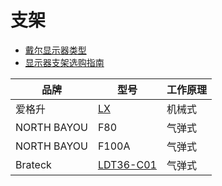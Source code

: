 # 支架

- [戴尔显示器类型](https://www.dell.com/support/kbdoc/en-us/000131468/identifying-dell-monitor-types-by-their-model-number)
- [显示器支架选购指南](https://sale.jd.com/mall/JZpdU3wCjGDlvFT2.html)

| 品牌        | 型号                                               | 工作原理 |
| ----------- | -------------------------------------------------- | -------- |
| 爱格升      | [LX](https://item.jd.com/100003242275.html)        | 机械式   |
| NORTH BAYOU | F80                                                | 气弹式   |
| NORTH BAYOU | F100A                                              | 气弹式   |
| Brateck     | [LDT36-C01](https://item.jd.com/100010609864.html) | 气弹式   |

